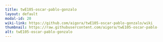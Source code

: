 ```yaml
---
title: twE105-oscar-pablo-gonzalo
layout: default
modal-id: 20
wiki-link: https://github.com/aigora/twE105-oscar-pablo-gonzalo/wiki
thumbnail: https://raw.githubusercontent.com/aigora/twE105-oscar-pablo-gonzalo/master/logo.png
alt: twE105-oscar-pablo-gonzalo
---
```


